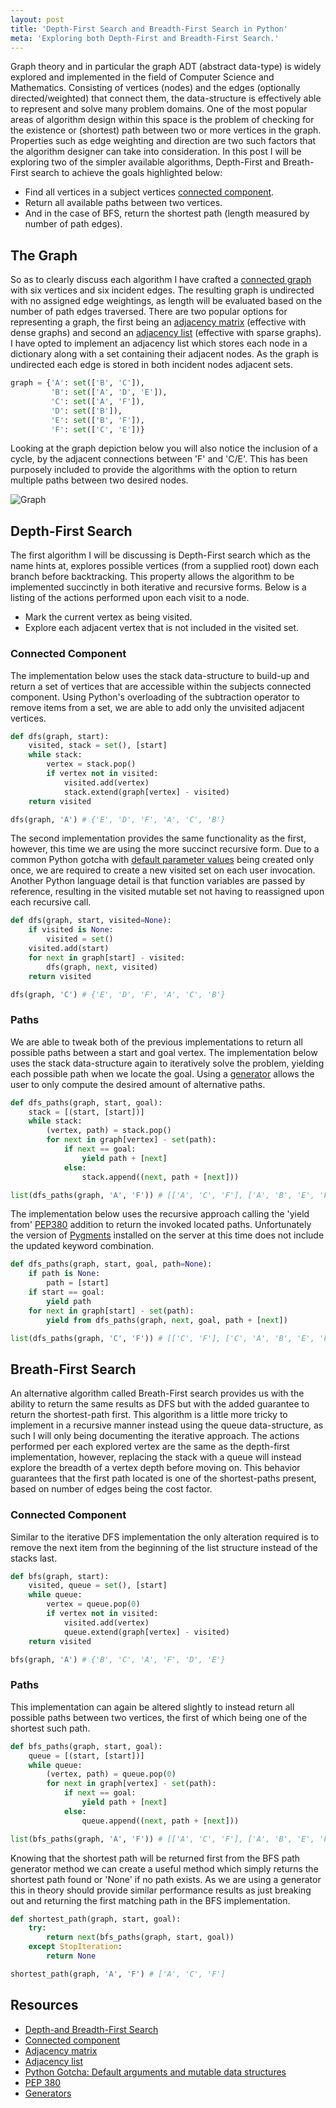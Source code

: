 ```yaml
---
layout: post
title: 'Depth-First Search and Breadth-First Search in Python'
meta: 'Exploring both Depth-First and Breadth-First Search.'
---
```


Graph theory and in particular the graph ADT (abstract data-type) is widely explored and implemented in the field of Computer Science and Mathematics.
Consisting of vertices (nodes) and the edges (optionally directed/weighted) that connect them, the data-structure is effectively able to represent and solve many problem domains.
One of the most popular areas of algorithm design within this space is the problem of checking for the existence or (shortest) path between two or more vertices in the graph. <!--more-->
Properties such as edge weighting and direction are two such factors that the algorithm designer can take into consideration.
In this post I will be exploring two of the simpler available algorithms, Depth-First and Breath-First search to achieve the goals highlighted below:

- Find all vertices in a subject vertices [connected component](<http://en.wikipedia.org/wiki/Connected_component_(graph_theory)>).
- Return all available paths between two vertices.
- And in the case of BFS, return the shortest path (length measured by number of path edges).

## The Graph

So as to clearly discuss each algorithm I have crafted a [connected graph](http://mathworld.wolfram.com/ConnectedGraph.html) with six vertices and six incident edges.
The resulting graph is undirected with no assigned edge weightings, as length will be evaluated based on the number of path edges traversed.
There are two popular options for representing a graph, the first being an [adjacency matrix](http://en.wikipedia.org/wiki/Adjacency_matrix) (effective with dense graphs) and second an [adjacency list](http://en.wikipedia.org/wiki/Adjacency_list) (effective with sparse graphs).
I have opted to implement an adjacency list which stores each node in a dictionary along with a set containing their adjacent nodes.
As the graph is undirected each edge is stored in both incident nodes adjacent sets.

```python
graph = {'A': set(['B', 'C']),
         'B': set(['A', 'D', 'E']),
         'C': set(['A', 'F']),
         'D': set(['B']),
         'E': set(['B', 'F']),
         'F': set(['C', 'E'])}
```

Looking at the graph depiction below you will also notice the inclusion of a cycle, by the adjacent connections between 'F' and 'C/E'.
This has been purposely included to provide the algorithms with the option to return multiple paths between two desired nodes.

![Graph](/uploads/depth-first-search-and-breadth-first-search-in-python/graph.png)

## Depth-First Search

The first algorithm I will be discussing is Depth-First search which as the name hints at, explores possible vertices (from a supplied root) down each branch before backtracking.
This property allows the algorithm to be implemented succinctly in both iterative and recursive forms.
Below is a listing of the actions performed upon each visit to a node.

- Mark the current vertex as being visited.
- Explore each adjacent vertex that is not included in the visited set.

### Connected Component

The implementation below uses the stack data-structure to build-up and return a set of vertices that are accessible within the subjects connected component.
Using Python's overloading of the subtraction operator to remove items from a set, we are able to add only the unvisited adjacent vertices.

```python
def dfs(graph, start):
    visited, stack = set(), [start]
    while stack:
        vertex = stack.pop()
        if vertex not in visited:
            visited.add(vertex)
            stack.extend(graph[vertex] - visited)
    return visited

dfs(graph, 'A') # {'E', 'D', 'F', 'A', 'C', 'B'}
```

The second implementation provides the same functionality as the first, however, this time we are using the more succinct recursive form.
Due to a common Python gotcha with [default parameter values](http://developmentality.wordpress.com/2010/08/23/python-gotcha-default-arguments/) being created only once, we are required to create a new visited set on each user invocation.
Another Python language detail is that function variables are passed by reference, resulting in the visited mutable set not having to reassigned upon each recursive call.

```python
def dfs(graph, start, visited=None):
    if visited is None:
        visited = set()
    visited.add(start)
    for next in graph[start] - visited:
        dfs(graph, next, visited)
    return visited

dfs(graph, 'C') # {'E', 'D', 'F', 'A', 'C', 'B'}
```

### Paths

We are able to tweak both of the previous implementations to return all possible paths between a start and goal vertex.
The implementation below uses the stack data-structure again to iteratively solve the problem, yielding each possible path when we locate the goal.
Using a [generator](https://wiki.python.org/moin/Generators) allows the user to only compute the desired amount of alternative paths.

```python
def dfs_paths(graph, start, goal):
    stack = [(start, [start])]
    while stack:
        (vertex, path) = stack.pop()
        for next in graph[vertex] - set(path):
            if next == goal:
                yield path + [next]
            else:
                stack.append((next, path + [next]))

list(dfs_paths(graph, 'A', 'F')) # [['A', 'C', 'F'], ['A', 'B', 'E', 'F']]
```

The implementation below uses the recursive approach calling the 'yield from' [PEP380](http://legacy.python.org/dev/peps/pep-0380/) addition to return the invoked located paths.
Unfortunately the version of [Pygments](http://pygments.org/) installed on the server at this time does not include the updated keyword combination.

```python
def dfs_paths(graph, start, goal, path=None):
    if path is None:
        path = [start]
    if start == goal:
        yield path
    for next in graph[start] - set(path):
        yield from dfs_paths(graph, next, goal, path + [next])

list(dfs_paths(graph, 'C', 'F')) # [['C', 'F'], ['C', 'A', 'B', 'E', 'F']]
```

## Breath-First Search

An alternative algorithm called Breath-First search provides us with the ability to return the same results as DFS but with the added guarantee to return the shortest-path first.
This algorithm is a little more tricky to implement in a recursive manner instead using the queue data-structure, as such I will only being documenting the iterative approach.
The actions performed per each explored vertex are the same as the depth-first implementation, however, replacing the stack with a queue will instead explore the breadth of a vertex depth before moving on.
This behavior guarantees that the first path located is one of the shortest-paths present, based on number of edges being the cost factor.

### Connected Component

Similar to the iterative DFS implementation the only alteration required is to remove the next item from the beginning of the list structure instead of the stacks last.

```python
def bfs(graph, start):
    visited, queue = set(), [start]
    while queue:
        vertex = queue.pop(0)
        if vertex not in visited:
            visited.add(vertex)
            queue.extend(graph[vertex] - visited)
    return visited

bfs(graph, 'A') # {'B', 'C', 'A', 'F', 'D', 'E'}
```

### Paths

This implementation can again be altered slightly to instead return all possible paths between two vertices, the first of which being one of the shortest such path.

```python
def bfs_paths(graph, start, goal):
    queue = [(start, [start])]
    while queue:
        (vertex, path) = queue.pop(0)
        for next in graph[vertex] - set(path):
            if next == goal:
                yield path + [next]
            else:
                queue.append((next, path + [next]))

list(bfs_paths(graph, 'A', 'F')) # [['A', 'C', 'F'], ['A', 'B', 'E', 'F']]
```

Knowing that the shortest path will be returned first from the BFS path generator method we can create a useful method which simply returns the shortest path found or 'None' if no path exists.
As we are using a generator this in theory should provide similar performance results as just breaking out and returning the first matching path in the BFS implementation.

```python
def shortest_path(graph, start, goal):
    try:
        return next(bfs_paths(graph, start, goal))
    except StopIteration:
        return None

shortest_path(graph, 'A', 'F') # ['A', 'C', 'F']
```

## Resources

- [Depth-and Breadth-First Search](http://jeremykun.com/2013/01/22/depth-and-breadth-first-search/)
- [Connected component](<http://en.wikipedia.org/wiki/Connected_component_(graph_theory)>)
- [Adjacency matrix](http://en.wikipedia.org/wiki/Adjacency_matrix)
- [Adjacency list](http://en.wikipedia.org/wiki/Adjacency_list)
- [Python Gotcha: Default arguments and mutable data structures](http://developmentality.wordpress.com/2010/08/23/python-gotcha-default-arguments/)
- [PEP 380](http://legacy.python.org/dev/peps/pep-0380/)
- [Generators](https://wiki.python.org/moin/Generators)
